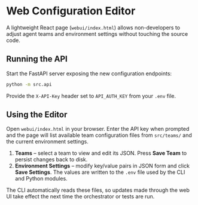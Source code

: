 # Web Configuration Editor

A lightweight React page (`webui/index.html`) allows non-developers to adjust agent teams and environment settings without touching the source code.

## Running the API

Start the FastAPI server exposing the new configuration endpoints:

```bash
python -m src.api
```

Provide the `X-API-Key` header set to `API_AUTH_KEY` from your `.env` file.

## Using the Editor

Open `webui/index.html` in your browser. Enter the API key when prompted and the page will list available team configuration files from `src/teams/` and the current environment settings.

1. **Teams** – select a team to view and edit its JSON. Press **Save Team** to persist changes back to disk.
2. **Environment Settings** – modify key/value pairs in JSON form and click **Save Settings**. The values are written to the `.env` file used by the CLI and Python modules.

The CLI automatically reads these files, so updates made through the web UI take effect the next time the orchestrator or tests are run.
